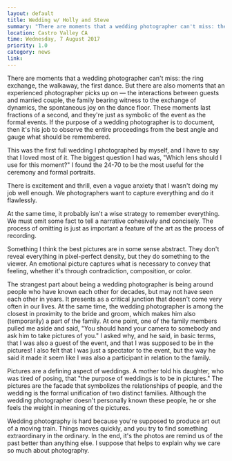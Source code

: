 ```yaml
---
layout: default
title: Wedding w/ Holly and Steve
summary: "There are moments that a wedding photographer can't miss: the ring exchange, the walkaway, the first dance. But there are also moments that an experienced photographer picks up early on - the interactions between guests and married couple, the family bearing witness, the spontaneous moments of joy on the dance floor."
location: Castro Valley CA
time: Wednesday, 7 August 2017
priority: 1.0
category: news
link:
---
```


There are moments that a wedding photographer can't miss: the ring exchange, the walkaway, the first dance. But there are also moments that an experienced photographer picks up on — the interactions between guests and married couple, the family bearing witness to the exchange of dynamics, the spontaneous joy on the dance floor. These moments last fractions of a second, and they're just as symbolic of the event as the formal events. If the purpose of a wedding photographer is to document, then it's his job to observe the entire proceedings from the best angle and gauge what should be remembered.

This was the first full wedding I photographed by myself, and I have to say that I loved most of it. The biggest question I had was, "Which lens should I use for this moment?" I found the 24-70 to be the most useful for the ceremony and formal portraits. 

There is excitement and thrill, even a vague anxiety that I wasn't doing my job well enough. We photographers want to capture everything and do it flawlessly.

At the same time, it probably isn't a wise strategy to remember everything. We must omit some fact to tell a narrative cohesively and concisely. The process of omitting is just as important a feature of the art as the process of recording.

Something I think the best pictures are in some sense abstract. They don't reveal everything in pixel-perfect density, but they do something to the viewer. An emotional picture captures what is necessary to convey that feeling, whether it's through contradiction, composition, or color.

The strangest part about being a wedding photographer is being around people who have known each other for decades, but may not have seen each other in years. It presents as a critical junction that doesn't come very often in our lives. At the same time, the wedding photographer is among the closest in proximity to the bride and groom, which makes him also (temporarily) a part of the family. At one point, one of the family members pulled me aside and said, "You should hand your camera to somebody and ask him to take pictures of you." I asked why, and he said, in basic terms, that I was also a guest of the event, and that I was supposed to be in the pictures! I also felt that I was just a spectator to the event, but the way he said it made it seem like I was also a participant in relation to the family.

Pictures are a defining aspect of weddings. A mother told his daughter, who was tired of posing, that "the purpose of weddings is to be in pictures." The pictures are the facade that symbolizes the relationships of people, and the wedding is the formal unification of two distinct families. Although the wedding photographer doesn't personally known these people, he or she feels the weight in meaning of the pictures.

Wedding photography is hard because you're supposed to produce art out of a moving train. Things moves quickly, and you try to find something extraordinary in the ordinary. In the end, it's the photos are remind us of the past better than anything else. I suppose that helps to explain why we care so much about photography.

